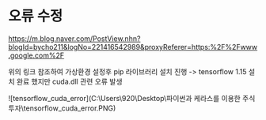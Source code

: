 # 오류 수정

https://m.blog.naver.com/PostView.nhn?blogId=bycho211&logNo=221416542989&proxyReferer=https:%2F%2Fwww.google.com%2F

위의 링크 참조하여 가상환경 설정후 pip 라이브러리 설치 진행
-> tensorflow 1.15 설치 완료 했지만 cuda.dll 관련 오류 발생

![tensorflow_cuda_error](C:\Users\920\Desktop\파이썬과 케라스를 이용한 주식투자\tensorflow_cuda_error.PNG)